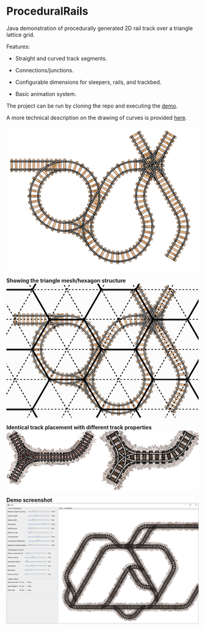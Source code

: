 # **ProceduralRails**

Java demonstration of procedurally generated 2D rail track over a triangle lattice grid.

Features: 
- Straight and curved track segments.

- Connections/junctions.

- Configurable dimensions for sleepers, rails, and trackbed.

- Basic animation system.

The project can be run by cloning the repo and executing the [demo](https://github.com/DM-UK/ProceduralRails/blob/master/src/main/java/proceduralrails/ProceduralRailsDemo.java).

A more technical description on the drawing of curves is provided [here](TECHNICAL.md).

![](/src/main/resources/image20250822191138.png)

**Showing the triangle mesh/hexagon structure**
![](/src/main/resources/image20250822191323.png)

**Identical track placement with different track properties**
![](/src/main/resources/image20250823223702.png)

**Demo screenshot**
![](/src/main/resources/image20250823224806.png)
